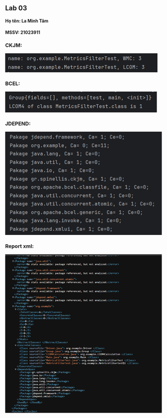 ## Lab 03

#### Họ tên: La Minh Tâm

#### MSSV: 21023911

### CKJM:

![CKJM](images/CKJM.png)

### BCEL:

![BCEL](images/BCEL.png)

### JDEPEND:

![BCEL](images/jdepend.png)

### Report xml:

![report](images/report.png)
